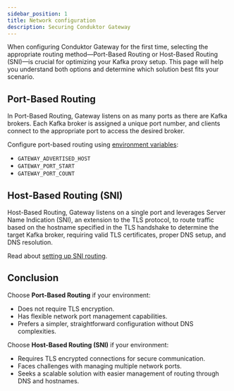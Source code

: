 ```yaml
---
sidebar_position: 1
title: Network configuration
description: Securing Conduktor Gateway
---
```



When configuring Conduktor Gateway for the first time, selecting the appropriate routing method—Port-Based Routing or Host-Based Routing (SNI)—is crucial for optimizing your Kafka proxy setup. 
This page will help you understand both options and determine which solution best fits your scenario.


## Port-Based Routing
In Port-Based Routing, Gateway listens on as many ports as there are Kafka brokers. Each Kafka broker is assigned a unique port number, and clients connect to the appropriate port to access the desired broker.

Configure port-based routing using [environment variables](../configuration/env-variables.md#hostport):
 - `GATEWAY_ADVERTISED_HOST` 
 - `GATEWAY_PORT_START`
 - `GATEWAY_PORT_COUNT`


## Host-Based Routing (SNI)
Host-Based Routing, Gateway listens on a single port and leverages Server Name Indication (SNI), an extension to the TLS protocol, to route traffic based on the hostname specified in the TLS handshake to determine the target Kafka broker, requiring valid TLS certificates, proper DNS setup, and DNS resolution.

Read about [setting up SNI routing](../how-to/sni-routing.md#setting-up-sni-routing).

## Conclusion

Choose **Port-Based Routing** if your environment:
- Does not require TLS encryption.
- Has flexible network port management capabilities.
- Prefers a simpler, straightforward configuration without DNS complexities.

Choose **Host-Based Routing (SNI)** if your environment:
- Requires TLS encrypted connections for secure communication.
- Faces challenges with managing multiple network ports.
- Seeks a scalable solution with easier management of routing through DNS and hostnames.
